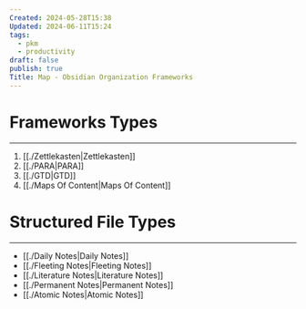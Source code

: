 ```yaml
---
Created: 2024-05-28T15:38
Updated: 2024-06-11T15:24
tags:
  - pkm
  - productivity
draft: false
publish: true
Title: Map - Obsidian Organization Frameworks
---
```

# Frameworks Types
---
1. [[./Zettlekasten|Zettlekasten]]
2. [[./PARA|PARA]]
3. [[./GTD|GTD]]
4. [[./Maps Of Content|Maps Of Content]]
# Structured File Types
---
- [[./Daily Notes|Daily Notes]]
- [[./Fleeting Notes|Fleeting Notes]]
- [[./Literature Notes|Literature Notes]]
- [[./Permanent Notes|Permanent Notes]]
- [[./Atomic Notes|Atomic Notes]]